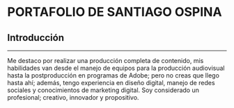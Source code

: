 # PORTAFOLIO DE SANTIAGO OSPINA

## Introducción
---
Me destaco por realizar una producción completa de contenido, mis habilidades van desde el manejo de equipos para la producción audiovisual hasta la postproducción en programas de Adobe; pero no creas que llego hasta ahí; además, tengo experiencia en diseño digital, manejo de redes sociales y conocimientos de marketing digital. Soy considerado un profesional; creativo, innovador y propositivo.